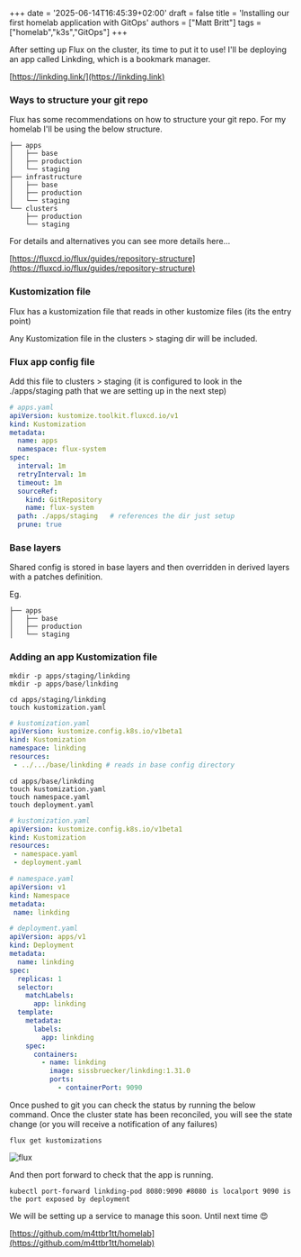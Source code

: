 +++
date = '2025-06-14T16:45:39+02:00'
draft = false
title = 'Installing our first homelab application with GitOps'
authors = ["Matt Britt"]
tags = ["homelab","k3s","GitOps"]
+++


After setting up Flux on the cluster, its time to put it to use! I'll be deploying an app called Linkding, which is a bookmark manager.

<!--more-->

[https://linkding.link/](https://linkding.link)

### Ways to structure your git repo

Flux has some recommendations on how to structure your git repo. For my homelab I'll be using the below structure.

```shell
├── apps
│   ├── base
│   ├── production 
│   └── staging
├── infrastructure
│   ├── base
│   ├── production 
│   └── staging
└── clusters
    ├── production
    └── staging
```

For details and alternatives you can see more details here...

[https://fluxcd.io/flux/guides/repository-structure](https://fluxcd.io/flux/guides/repository-structure)

### Kustomization file

Flux has a kustomization file that reads in other kustomize files (its the entry point)

Any Kustomization file in the clusters > staging dir will be included.

### Flux app config file

Add this file to clusters > staging  (it is configured to look in the ./apps/staging path that we are setting up in the next step)

```yaml
# apps.yaml
apiVersion: kustomize.toolkit.fluxcd.io/v1
kind: Kustomization
metadata:
  name: apps
  namespace: flux-system
spec:
  interval: 1m
  retryInterval: 1m
  timeout: 1m
  sourceRef:
    kind: GitRepository
    name: flux-system
  path: ./apps/staging   # references the dir just setup
  prune: true
```

### Base layers

Shared config is stored in base layers and then overridden in derived layers with a patches definition.

Eg.

```shell
├── apps
│   ├── base
│   ├── production 
│   └── staging
```

### Adding an app Kustomization file

```shell
mkdir -p apps/staging/linkding
mkdir -p apps/base/linkding
```

```shell
cd apps/staging/linkding
touch kustomization.yaml
```

```yaml
# kustomization.yaml
apiVersion: kustomize.config.k8s.io/v1beta1
kind: Kustomization
namespace: linkding
resources:
 - ../.../base/linkding # reads in base config directory
```

```shell
cd apps/base/linkding
touch kustomization.yaml
touch namespace.yaml
touch deployment.yaml
```

```yaml
# kustomization.yaml
apiVersion: kustomize.config.k8s.io/v1beta1
kind: Kustomization
resources:
 - namespace.yaml
 - deployment.yaml
```

```yaml
# namespace.yaml
apiVersion: v1
kind: Namespace
metadata:
 name: linkding
```

```yaml
# deployment.yaml
apiVersion: apps/v1
kind: Deployment
metadata:
  name: linkding
spec:
  replicas: 1
  selector:
    matchLabels:
      app: linkding
  template:
    metadata:
      labels:
        app: linkding
    spec:
      containers:
        - name: linkding
          image: sissbruecker/linkding:1.31.0
          ports:
            - containerPort: 9090
```

Once pushed to git you can check the status by running the below command. Once the cluster state has been reconciled, you will see the state change (or you will receive a notification of any failures)

```shell
flux get kustomizations
```

![flux](/posts/homelab-installing-our-first-application-with-gitops/flux.png)

And then port forward to check that the app is running.

```shell
kubectl port-forward linkding-pod 8080:9090 #8080 is localport 9090 is the port exposed by deployment
```

We will be setting up a service to manage this soon. Until next time 😍

[https://github.com/m4ttbr1tt/homelab](https://github.com/m4ttbr1tt/homelab)
